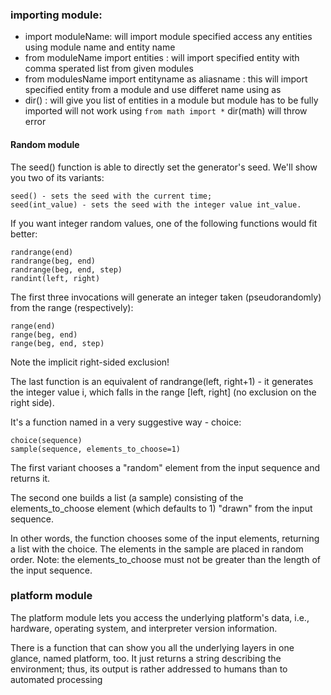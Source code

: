 ### importing module: 

- import moduleName: will import module specified access any entities using module name and entity name 
- from moduleName import entities : will import specified entity with comma sperated list from given modules
- from modulesName import entityname as aliasname :  this will import specified entity from a module and use differet name using as
- dir() : will give you list of entities in a module but module has to be fully imported will not work using `from math import *` dir(math) will throw error

#### Random module
The seed() function is able to directly set the generator's seed. We'll show you two of its variants:

    seed() - sets the seed with the current time;
    seed(int_value) - sets the seed with the integer value int_value.
If you want integer random values, one of the following functions would fit better:

    randrange(end)
    randrange(beg, end)
    randrange(beg, end, step)
    randint(left, right)

The first three invocations will generate an integer taken (pseudorandomly) from the range (respectively):

    range(end)
    range(beg, end)
    range(beg, end, step)

Note the implicit right-sided exclusion!

The last function is an equivalent of randrange(left, right+1) - it generates the integer value i, which falls in the range [left, right] (no exclusion on the right side).

It's a function named in a very suggestive way - choice:

    choice(sequence)
    sample(sequence, elements_to_choose=1)

The first variant chooses a "random" element from the input sequence and returns it.

The second one builds a list (a sample) consisting of the elements_to_choose element (which defaults to 1) "drawn" from the input sequence.

In other words, the function chooses some of the input elements, returning a list with the choice. The elements in the sample are placed in random order. Note: the elements_to_choose must not be greater than the length of the input sequence.

### platform module
The platform module lets you access the underlying platform's data, i.e., hardware, operating system, and interpreter version information.

There is a function that can show you all the underlying layers in one glance, named platform, too. It just returns a string describing the environment; thus, its output is rather addressed to humans than to automated processing